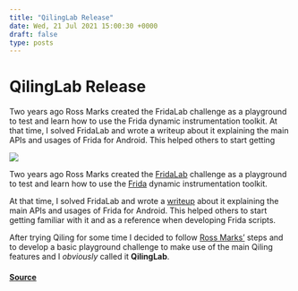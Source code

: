 ```yaml
---
title: "QilingLab Release"
date: Wed, 21 Jul 2021 15:00:30 +0000
draft: false
type: posts
---
```

# QilingLab Release





 Two years ago Ross Marks created the FridaLab challenge as a playground to test and learn how to use the Frida dynamic instrumentation toolkit. At that time, I solved FridaLab and wrote a writeup about it explaining the main APIs and usages of Frida for Android. This helped others to start getting

![](https://www.shielder.com/img/blog/qiling_small.png)

Two years ago Ross Marks created the [FridaLab](https://rossmarks.uk/blog/fridalab/) challenge as a playground to test and learn how to use the [Frida](https://frida.re) dynamic instrumentation toolkit.

At that time, I solved FridaLab and wrote a [writeup](https://www.shielder.com/blog/2019/02/fridalab-writeup/) about it explaining the main APIs and usages of Frida for Android. This helped others to start getting familiar with it and as a reference when developing Frida scripts.

After trying Qiling for some time I decided to follow [Ross Marks’](https://twitter.com/0xRoM) steps and to develop a basic playground challenge to make use of the main Qiling features and I _obviously_ called it **QilingLab**.

#### [Source](https://www.shielder.com/blog/2021/07/qilinglab-release/)

